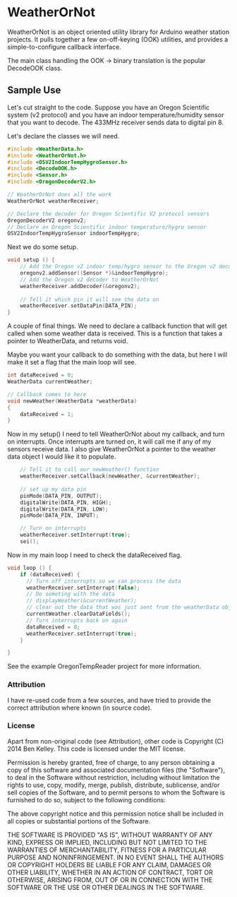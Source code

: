 # WeatherOrNot

WeatherOrNot is an object oriented utility library for Arduino weather station projects.
It pulls together a few on-off-keying (OOK) utilities, and provides a simple-to-configure callback interface.

The main class handling the OOK -> binary translation is the popular DecodeOOK class.

## Sample Use

Let's cut straight to the code. Suppose you have an Oregon Scientific system (v2 protocol) and you have an indoor temperature/humidity sensor that you want to decode. The 433MHz receiver sends data to digital pin 8.

Let's declare the classes we will need.

```cpp
#include <WeatherData.h>
#include <WeatherOrNot.h>
#include <OSV2IndoorTempHygroSensor.h>
#include <DecodeOOK.h>
#include <Sensor.h>
#include <OregonDecoderV2.h>

// WeatherOrNot does all the work
WeatherOrNot weatherReceiver;

// Declare the decoder for Oregon Scientific V2 protocol sensors
OregonDecoderV2 oregonv2;
// Declare an Oregon Scientific indoor temperature/hygro sensor
OSV2IndoorTempHygroSensor indoorTempHygro;
```

Next we do some setup.

```cpp
void setup () {
    // Add the Oregon v2 indoor temp/hygro sensor to the Oregon v2 decoder
    oregonv2.addSensor((Sensor *)&indoorTempHygro);
    // Add the Oregon v2 decoder to WeatherOrNot
    weatherReceiver.addDecoder(&oregonv2);
    
    // Tell it which pin it will see the data on    
    weatherReceiver.setDataPin(DATA_PIN);
}
```

A couple of final things. We need to declare a callback function that will get
called when some weather data is received. This is a function that takes a pointer to 
WeatherData, and returns void.

Maybe you want your callback to do something with the data, but here I will make
it set a flag that the main loop will see.

```cpp
int dataReceived = 0;
WeatherData currentWeather;

// Callback comes to here
void newWeather(WeatherData *weatherData)
{
    dataReceived = 1;
}
```

Now in my setup() I need to tell WeatherOrNot about my callback, and turn
on interrupts. Once interrupts are turned on, it will call me if any of my
sensors receive data. I also give WeatherOrNot a pointer to the weather data
object I would like it to populate.

```cpp
    // Tell it to call our newWeather() function
    weatherReceiver.setCallback(newWeather, &currentWeather);
    
    // set up my data pin
    pinMode(DATA_PIN, OUTPUT);
    digitalWrite(DATA_PIN, HIGH);
    digitalWrite(DATA_PIN, LOW);
    pinMode(DATA_PIN, INPUT);

    // Turn on interrupts    
    weatherReceiver.setInterrupt(true);
    sei();
```

Now in my main loop I need to check the dataReceived flag.

```cpp
void loop () {
    if (dataReceived) {
      // Turn off interrupts so we can process the data
      weatherReceiver.setInterrupt(false);
      // Do someting with the data
      // displayWeather(&currentWeather);
      // clear out the data that was just sent from the weatherData object
      currentWeather.clearDataFields();
      // Turn interrupts back on again
      dataReceived = 0;
      weatherReceiver.setInterrupt(true);
    }

}
```

See the example OregonTempReader project for more information.

### Attribution

I have re-used code from a few sources, and have tried to provide the correct attribution where known (in source code).

### License

Apart from non-original code (see Attribution), other code is Copyright (C) 2014
Ben Kelley. This code is licensed under the MIT license.

Permission is hereby granted, free of charge, to any person obtaining a copy
of this software and associated documentation files (the "Software"), to deal
in the Software without restriction, including without limitation the rights
to use, copy, modify, merge, publish, distribute, sublicense, and/or sell
copies of the Software, and to permit persons to whom the Software is
furnished to do so, subject to the following conditions:

The above copyright notice and this permission notice shall be included in
all copies or substantial portions of the Software.

THE SOFTWARE IS PROVIDED "AS IS", WITHOUT WARRANTY OF ANY KIND, EXPRESS OR
IMPLIED, INCLUDING BUT NOT LIMITED TO THE WARRANTIES OF MERCHANTABILITY,
FITNESS FOR A PARTICULAR PURPOSE AND NONINFRINGEMENT. IN NO EVENT SHALL THE
AUTHORS OR COPYRIGHT HOLDERS BE LIABLE FOR ANY CLAIM, DAMAGES OR OTHER
LIABILITY, WHETHER IN AN ACTION OF CONTRACT, TORT OR OTHERWISE, ARISING FROM,
OUT OF OR IN CONNECTION WITH THE SOFTWARE OR THE USE OR OTHER DEALINGS IN
THE SOFTWARE.

